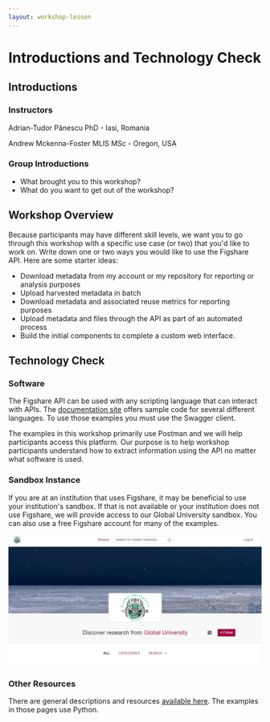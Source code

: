 ```yaml
---
layout: workshop-lesson
---
```


# Introductions and Technology Check

## Introductions

### Instructors
Adrian-Tudor Pănescu PhD - Iasi, Romania

Andrew Mckenna-Foster MLIS MSc - Oregon, USA

### Group Introductions
- What brought you to this workshop?
- What do you want to get out of the workshop?
 
## Workshop Overview

Because participants may have different skill levels, we want you to go through this workshop with a specific use case (or two) that you'd like to work on.  Write down one or two ways you would like to use the Figshare API. Here are some starter ideas:
- Download metadata from my account or my repository for reporting or analysis purposes
- Upload harvested metadata in batch
- Download metadata and associated reuse metrics for reporting purposes
- Upload metadata and files through the API as part of an automated process
- Build the initial components to complete a custom web interface.

## Technology Check

### Software

The Figshare API can be used with any scripting language that can interact with APIs. The [documentation site](https://docs.figshare.com) offers sample code for several different languages. To use those examples you must use the Swagger client.

The examples in this workshop primarily use Postman and we will help participants access this platform. Our purpose is to help workshop participants understand how to extract information using the API no matter what software is used.

### Sandbox Instance
If you are at an institution that uses Figshare, it may be beneficial to use your institution's sandbox. If that is not available or your institution does not use Figshare, we will provide access to our Global University sandbox. You can also use a free Figshare account for many of the examples.

![Image of the Global University Sandbox](../assets/global-univ-sandbox.jpg)

### Other Resources
There are general descriptions and resources [available here](../resources/resources.html). The examples in those pages use Python.


